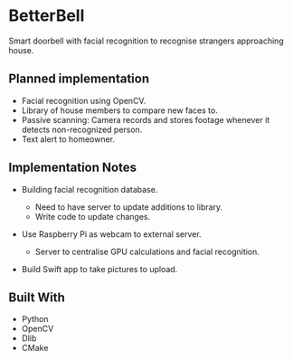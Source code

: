 # BetterBell

Smart doorbell with facial recognition to recognise strangers approaching house.

## Planned implementation

- Facial recognition using OpenCV.
- Library of house members to compare new faces to.
- Passive scanning: Camera records and stores footage whenever it detects non-recognized person.
- Text alert to homeowner.

## Implementation Notes

- Building facial recognition database.
  - Need to have server to update additions to library.
  - Write code to update changes.
  
- Use Raspberry Pi as webcam to external server.
  - Server to centralise GPU calculations and facial recognition.

- Build Swift app to take pictures to upload.

## Built With

- Python
- OpenCV
- Dlib
- CMake
